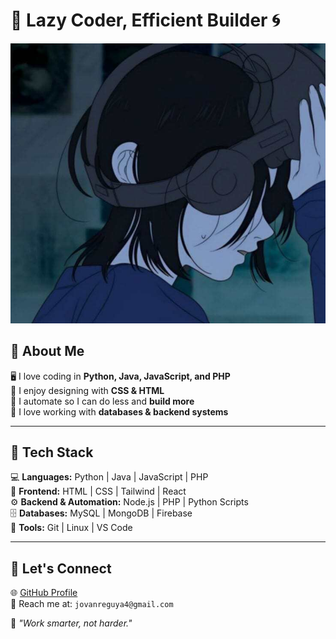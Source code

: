 # 🌊 Lazy Coder, Efficient Builder 🌀

![Aesthetic Anime Coding](a.jpg.jpg)  

## 👾 About Me  
🖥️ I love coding in **Python, Java, JavaScript, and PHP**  
🎨 I enjoy designing with **CSS & HTML**  
🤖 I automate so I can do less and **build more**  
📀 I love working with **databases & backend systems**  

---

## 🚀 Tech Stack  
💻 **Languages:** Python | Java | JavaScript | PHP  
🎨 **Frontend:** HTML | CSS | Tailwind | React  
⚙️ **Backend & Automation:** Node.js | PHP | Python Scripts  
🗄️ **Databases:** MySQL | MongoDB | Firebase  
🔧 **Tools:** Git | Linux | VS Code  

---

## 💫 Let's Connect  
🌐 [GitHub Profile](https://github.com/vanruin)  
📧 Reach me at: `jovanreguya4@gmail.com`  

💭 _"Work smarter, not harder."_  
